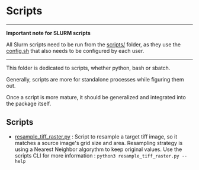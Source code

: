 # Scripts

----

**Important note for SLURM scripts**

All Slurm scripts need to be run from the [scripts/](.) folder, as they use the 
[config.sh](config.sh.example) that also needs to be configured by each user.

----

This folder is dedicated to scripts, whether python, bash or sbatch.

Generally, scripts are more for standalone processes while figuring them out.

Once a script is more mature, it should be generalized and integrated into the package
itself.

## Scripts

* [resample_tiff_raster.py](resample_tiff_raster.py) : Script to resample a target tiff image, so it matches a source image's grid size and area. Resampling strategy is using a Nearest Neighbor algorythm to keep original values. Use the scripts CLI for more information : `python3 resample_tiff_raster.py --help` 
